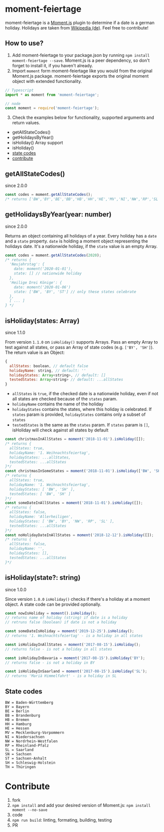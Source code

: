 # moment-feiertage
moment-feiertage is a [Moment.js](http://momentjs.com/) plugin to determine if a date is a german holiday. Holidays are taken from [Wikipedia (de)](https://de.wikipedia.org/wiki/Gesetzliche_Feiertage_in_Deutschland). Feel free to contribute!

## How to use?
1. Add moment-feiertage to your package.json by running `npm install moment-feiertage --save`. Moment.js is a peer dependency, so don't forget to install it, if you haven't already.
2. Import `moment` form moment-feiertage like you would from the original Moment.js package. moment-feiertage exports the original moment object with extended functionality.
```javascript
// Typescript
import * as moment from 'moment-feiertage';

// node
const moment = require('moment-feiertage');
```
3. Check the examples below for functionality, supported arguments and return values.
- getAllStateCodes()
- getHolidaysByYear()
- isHoliday() Array support
- isHoliday()
- [state codes](#State-codes)
- [contribute](#Contribute)

## getAllStateCodes()
since 2.0.0
```javascript
const codes = moment.getAllStateCodes();
/* returns ['BW','BY','BE','BB','HB','HH','HE','MV','NI','NW','RP','SL','SN','ST','SH','TH']*/
```

## getHolidaysByYear(year: number)
since 2.0.0

Returns an object containing all holidays of a year. Every holiday has a `date` and a `state` property. `date` is holding a moment object representing the holidays date. It's a nationwide holiday, if the `state` value is an empty Array.
```javascript
const codes = moment.getAllStateCodes(2020);
/* returns {
  'Neujahrstag': {
    date: moment('2020-01-01'),
    state: [] // nationwide holiday
  },
  'Heilige Drei Könige': {
    date: moment('2020-01-06')
    state: ['BW', 'BY', 'ST'] // only these states celebrate
  },
  [ ... ]
} */
```

## isHoliday(states: Array<string>)
since 1.1.0

From version `1.1.0` on `isHoliday()` supports Arrays. Pass an empty Array to test against all states, or pass an Array of state codes (e.g. `['BY', 'SH']`). The return value is an Object:
```javascript
{
  allStates: boolean, // default false
  holidayName: string, // default: ''
  holidayStates: Array<string>, // default: []
  testedStates: Array<string> // default: ...allStates
}
```

- `allStates` is `true`, if the checked date is a nationwide holiday, even if not all states are checked because of the `states` param.
- `holidayName` contains the name of the holiday
- `holidayStates` contains the states, where this holiday is celebrated. If `states` param is provided, `holidayStates` contains only a subset of `states`
- `testedStates` is the same as the `states` param. If `states` param is `[]`, isHoliday will check against all states by default

```javascript
const christmasInAllStates = moment('2018-11-01').isHoliday([]);
/* returns {
  allStates: true,
  holidayName: '1. Weihnachtsfeiertag',
  holidayStates: ...allStates,
  testedStates: ...allStates
}*/
const christmasInSomeStates = moment('2018-11-01').isHoliday(['BW', 'SH']);
/* returns {
  allStates: true,
  holidayName: '1. Weihnachtsfeiertag',
  holidayStates: [ 'BW', 'SH' ],
  testedStates: [ 'BW', 'SH' ]
}*/
const someDateInAllStates = moment('2018-11-01').isHoliday([]);
/* returns {
  allStates: false,
  holidayName: 'Allerheiligen',
  holidayStates: [ 'BW', 'BY', 'NW', 'RP', 'SL' ],
  testedStates: ...allStates
}*/
const noHolidayDateInAllStates = moment('2018-12-12').isHoliday([]);
/* returns {
  allStates: false,
  holidayName: '',
  holidayStates: [],
  testedStates: ...allStates
}*/
```

## isHoliday(state?: string)
since 1.0.0

Since version `1.0.0` `isHoliday()` checks if there's a holiday at a moment object. A state code can be provided optionally.

```javascript
const nowIsHoliday = moment().isHoliday();
// returns name of holiday (string) if date is a holiday
// retruns false (boolean) if date is not a holiday

const someDateIsHoliday = moment('2019-12-25').isHoliday();
// returns '1. Weihnachtsfeiertag' - is a holiday in all states

const isHolidayInAllStates = moment('2017-08-15').isHoliday();
// returns false - is not a holiday in all states

const isHolidayInBavaria = moment('2017-08-15').isHoliday('BY');
// returns false - is not a holiday in BY

const isHolidayInSaarland = moment('2017-08-15').isHoliday('SL');
// returns 'Mariä Himmelfahrt' - is a holiday in SL
```
## State codes
```
BW = Baden-Württemberg
BY = Bayern
BE = Berlin
BB = Brandenburg
HB = Bremen
HH = Hamburg
HE = Hessen
MV = Mecklenburg-Vorpommern
NI = Niedersachsen
NW = Nordrhein-Westfalen
RP = Rheinland-Pfalz
SL = Saarland
SN = Sachsen
ST = Sachsen-Anhalt
SH = Schleswig-Holstein
TH = Thüringen
```

# Contribute
1. fork
2. `npm install` and add your desired version of Moment.js: `npm install moment --no-save`
3. code
4. `npm run build`: linting, formating, building, testing
5. PR